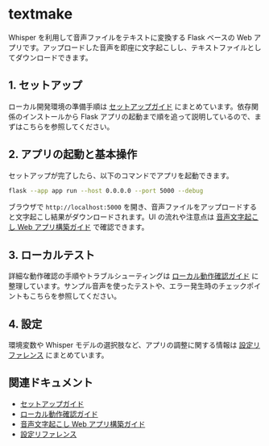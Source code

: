 # textmake

Whisper を利用して音声ファイルをテキストに変換する Flask ベースの Web アプリです。アップロードした音声を即座に文字起こしし、テキストファイルとしてダウンロードできます。

## 1. セットアップ

ローカル開発環境の準備手順は [セットアップガイド](docs/setup.md) にまとめています。依存関係のインストールから Flask アプリの起動まで順を追って説明しているので、まずはこちらを参照してください。

## 2. アプリの起動と基本操作

セットアップが完了したら、以下のコマンドでアプリを起動できます。

```bash
flask --app app run --host 0.0.0.0 --port 5000 --debug
```

ブラウザで `http://localhost:5000` を開き、音声ファイルをアップロードすると文字起こし結果がダウンロードされます。UI の流れや注意点は [音声文字起こし Web アプリ構築ガイド](docs/create-web-app-for-audio-file-transcription-Bulab.md) で確認できます。

## 3. ローカルテスト

詳細な動作確認の手順やトラブルシューティングは [ローカル動作確認ガイド](docs/local-testing.md) に整理しています。サンプル音声を使ったテストや、エラー発生時のチェックポイントもこちらを参照してください。

## 4. 設定

環境変数や Whisper モデルの選択肢など、アプリの調整に関する情報は [設定リファレンス](docs/configuration.md) にまとめています。

## 関連ドキュメント

- [セットアップガイド](docs/setup.md)
- [ローカル動作確認ガイド](docs/local-testing.md)
- [音声文字起こし Web アプリ構築ガイド](docs/create-web-app-for-audio-file-transcription-Bulab.md)
- [設定リファレンス](docs/configuration.md)
